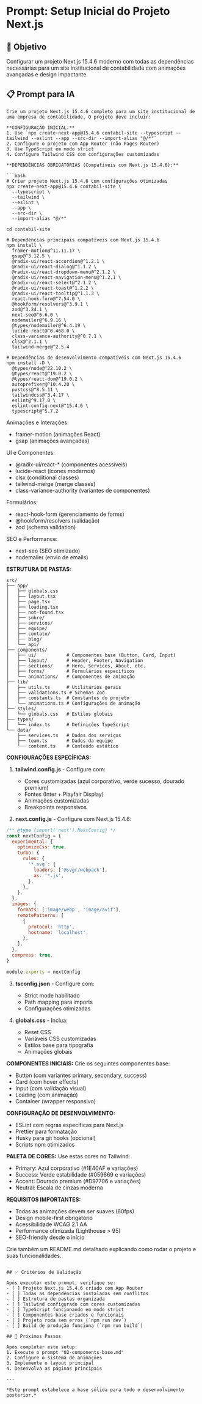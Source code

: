 # Prompt: Setup Inicial do Projeto Next.js

## 🎯 Objetivo
Configurar um projeto Next.js 15.4.6 moderno com todas as dependências necessárias para um site institucional de contabilidade com animações avançadas e design impactante.

## 📋 Prompt para IA

```
Crie um projeto Next.js 15.4.6 completo para um site institucional de uma empresa de contabilidade. O projeto deve incluir:

**CONFIGURAÇÃO INICIAL:**
1. Use `npx create-next-app@15.4.6 contabil-site --typescript --tailwind --eslint --app --src-dir --import-alias "@/*"`
2. Configure o projeto com App Router (não Pages Router)
3. Use TypeScript em modo strict
4. Configure Tailwind CSS com configurações customizadas

**DEPENDÊNCIAS OBRIGATÓRIAS (Compatíveis com Next.js 15.4.6):**

```bash
# Criar projeto Next.js 15.4.6 com configurações otimizadas
npx create-next-app@15.4.6 contabil-site \
  --typescript \
  --tailwind \
  --eslint \
  --app \
  --src-dir \
  --import-alias "@/*"

cd contabil-site

# Dependências principais compatíveis com Next.js 15.4.6
npm install \
  framer-motion@^11.11.17 \
  gsap@^3.12.5 \
  @radix-ui/react-accordion@^1.2.1 \
  @radix-ui/react-dialog@^1.1.2 \
  @radix-ui/react-dropdown-menu@^2.1.2 \
  @radix-ui/react-navigation-menu@^1.2.1 \
  @radix-ui/react-select@^2.1.2 \
  @radix-ui/react-toast@^1.2.2 \
  @radix-ui/react-tooltip@^1.1.3 \
  react-hook-form@^7.54.0 \
  @hookform/resolvers@^3.9.1 \
  zod@^3.24.1 \
  next-seo@^6.6.0 \
  nodemailer@^6.9.16 \
  @types/nodemailer@^6.4.19 \
  lucide-react@^0.468.0 \
  class-variance-authority@^0.7.1 \
  clsx@^2.1.1 \
  tailwind-merge@^2.5.4

# Dependências de desenvolvimento compatíveis com Next.js 15.4.6
npm install -D \
  @types/node@^22.10.2 \
  @types/react@^19.0.2 \
  @types/react-dom@^19.0.2 \
  autoprefixer@^10.4.20 \
  postcss@^8.5.11 \
  tailwindcss@^3.4.17 \
  eslint@^9.17.0 \
  eslint-config-next@^15.4.6 \
  typescript@^5.7.2
```

Animações e Interações:
- framer-motion (animações React)
- gsap (animações avançadas)

UI e Componentes:
- @radix-ui/react-* (componentes acessíveis)
- lucide-react (ícones modernos)
- clsx (conditional classes)
- tailwind-merge (merge classes)
- class-variance-authority (variantes de componentes)

Formulários:
- react-hook-form (gerenciamento de forms)
- @hookform/resolvers (validação)
- zod (schema validation)

SEO e Performance:
- next-seo (SEO otimizado)
- nodemailer (envio de emails)

**ESTRUTURA DE PASTAS:**
```
src/
├── app/
│   ├── globals.css
│   ├── layout.tsx
│   ├── page.tsx
│   ├── loading.tsx
│   ├── not-found.tsx
│   ├── sobre/
│   ├── servicos/
│   ├── equipe/
│   ├── contato/
│   ├── blog/
│   └── api/
├── components/
│   ├── ui/           # Componentes base (Button, Card, Input)
│   ├── layout/       # Header, Footer, Navigation
│   ├── sections/     # Hero, Services, About, etc.
│   ├── forms/        # Formulários específicos
│   └── animations/   # Componentes de animação
├── lib/
│   ├── utils.ts      # Utilitários gerais
│   ├── validations.ts # Schemas Zod
│   ├── constants.ts  # Constantes do projeto
│   └── animations.ts # Configurações de animação
├── styles/
│   └── globals.css   # Estilos globais
├── types/
│   └── index.ts      # Definições TypeScript
└── data/
    ├── services.ts   # Dados dos serviços
    ├── team.ts       # Dados da equipe
    └── content.ts    # Conteúdo estático
```

**CONFIGURAÇÕES ESPECÍFICAS:**

1. **tailwind.config.js** - Configure com:
   - Cores customizadas (azul corporativo, verde sucesso, dourado premium)
   - Fontes (Inter + Playfair Display)
   - Animações customizadas
   - Breakpoints responsivos

2. **next.config.js** - Configure com Next.js 15.4.6:
```javascript
/** @type {import('next').NextConfig} */
const nextConfig = {
  experimental: {
    optimizeCss: true,
    turbo: {
      rules: {
        '*.svg': {
          loaders: ['@svgr/webpack'],
          as: '*.js',
        },
      },
    },
  },
  images: {
    formats: ['image/webp', 'image/avif'],
    remotePatterns: [
      {
        protocol: 'http',
        hostname: 'localhost',
      },
    ],
  },
  compress: true,
}

module.exports = nextConfig
```

3. **tsconfig.json** - Configure com:
   - Strict mode habilitado
   - Path mapping para imports
   - Configurações otimizadas

4. **globals.css** - Inclua:
   - Reset CSS
   - Variáveis CSS customizadas
   - Estilos base para tipografia
   - Animações globais

**COMPONENTES INICIAIS:**
Crie os seguintes componentes base:
- Button (com variantes primary, secondary, success)
- Card (com hover effects)
- Input (com validação visual)
- Loading (com animação)
- Container (wrapper responsivo)

**CONFIGURAÇÃO DE DESENVOLVIMENTO:**
- ESLint com regras específicas para Next.js
- Prettier para formatação
- Husky para git hooks (opcional)
- Scripts npm otimizados

**PALETA DE CORES:**
Use estas cores no Tailwind:
- Primary: Azul corporativo (#1E40AF e variações)
- Success: Verde estabilidade (#059669 e variações)
- Accent: Dourado premium (#D97706 e variações)
- Neutral: Escala de cinzas moderna

**REQUISITOS IMPORTANTES:**
- Todas as animações devem ser suaves (60fps)
- Design mobile-first obrigatório
- Acessibilidade WCAG 2.1 AA
- Performance otimizada (Lighthouse > 95)
- SEO-friendly desde o início

Crie também um README.md detalhado explicando como rodar o projeto e suas funcionalidades.
```

## ✅ Critérios de Validação

Após executar este prompt, verifique se:
- [ ] Projeto Next.js 15.4.6 criado com App Router
- [ ] Todas as dependências instaladas sem conflitos
- [ ] Estrutura de pastas organizada
- [ ] Tailwind configurado com cores customizadas
- [ ] TypeScript funcionando em modo strict
- [ ] Componentes base criados e funcionais
- [ ] Projeto roda sem erros (`npm run dev`)
- [ ] Build de produção funciona (`npm run build`)

## 🔄 Próximos Passos

Após completar este setup:
1. Execute o prompt "02-components-base.md"
2. Configure o sistema de animações
3. Implemente o layout principal
4. Desenvolva as páginas principais

---

*Este prompt estabelece a base sólida para todo o desenvolvimento posterior.*